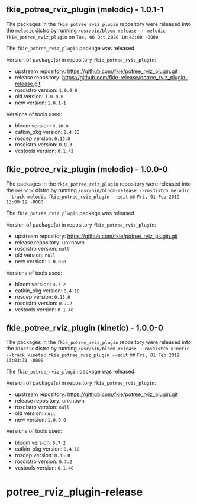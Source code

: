 ## fkie_potree_rviz_plugin (melodic) - 1.0.1-1

The packages in the `fkie_potree_rviz_plugin` repository were released into the `melodic` distro by running `/usr/bin/bloom-release -r melodic fkie_potree_rviz_plugin` on `Tue, 06 Oct 2020 10:42:00 -0000`

The `fkie_potree_rviz_plugin` package was released.

Version of package(s) in repository `fkie_potree_rviz_plugin`:

- upstream repository: https://github.com/fkie/potree_rviz_plugin.git
- release repository: https://github.com/fkie-release/potree_rviz_plugin-release.git
- rosdistro version: `1.0.0-0`
- old version: `1.0.0-0`
- new version: `1.0.1-1`

Versions of tools used:

- bloom version: `0.10.0`
- catkin_pkg version: `0.4.23`
- rosdep version: `0.19.0`
- rosdistro version: `0.8.3`
- vcstools version: `0.1.42`


## fkie_potree_rviz_plugin (melodic) - 1.0.0-0

The packages in the `fkie_potree_rviz_plugin` repository were released into the `melodic` distro by running `/usr/bin/bloom-release --rosdistro melodic --track melodic fkie_potree_rviz_plugin --edit` on `Fri, 01 Feb 2019 13:09:19 -0000`

The `fkie_potree_rviz_plugin` package was released.

Version of package(s) in repository `fkie_potree_rviz_plugin`:

- upstream repository: https://github.com/fkie/potree_rviz_plugin.git
- release repository: unknown
- rosdistro version: `null`
- old version: `null`
- new version: `1.0.0-0`

Versions of tools used:

- bloom version: `0.7.2`
- catkin_pkg version: `0.4.10`
- rosdep version: `0.15.0`
- rosdistro version: `0.7.2`
- vcstools version: `0.1.40`


## fkie_potree_rviz_plugin (kinetic) - 1.0.0-0

The packages in the `fkie_potree_rviz_plugin` repository were released into the `kinetic` distro by running `/usr/bin/bloom-release --rosdistro kinetic --track kinetic fkie_potree_rviz_plugin --edit` on `Fri, 01 Feb 2019 13:03:31 -0000`

The `fkie_potree_rviz_plugin` package was released.

Version of package(s) in repository `fkie_potree_rviz_plugin`:

- upstream repository: https://github.com/fkie/potree_rviz_plugin.git
- release repository: unknown
- rosdistro version: `null`
- old version: `null`
- new version: `1.0.0-0`

Versions of tools used:

- bloom version: `0.7.2`
- catkin_pkg version: `0.4.10`
- rosdep version: `0.15.0`
- rosdistro version: `0.7.2`
- vcstools version: `0.1.40`


# potree_rviz_plugin-release